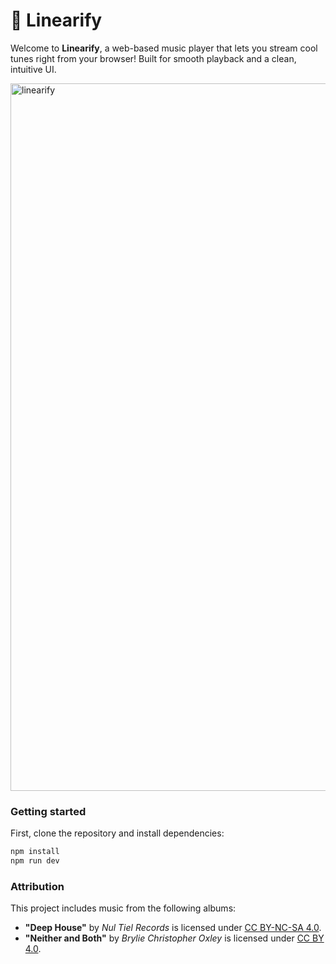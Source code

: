 # 🎵 Linearify

Welcome to **Linearify**, a web-based music player that lets you stream cool tunes right from your browser! Built for smooth playback and a clean, intuitive UI.

<img width="1132" alt="linearify" src="https://github.com/user-attachments/assets/037430c9-87cd-499c-b4f3-5a77e30beb9c" />

### Getting started

First, clone the repository and install dependencies:

```bash
npm install
npm run dev
```

### Attribution

This project includes music from the following albums:

- **"Deep House"** by _Nul Tiel Records_ is licensed under [CC BY-NC-SA 4.0](https://creativecommons.org/licenses/by-nc-sa/4.0/).
- **"Neither and Both"** by _Brylie Christopher Oxley_ is licensed under [CC BY 4.0](https://creativecommons.org/licenses/by/4.0/).
